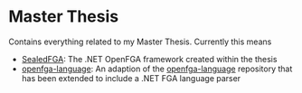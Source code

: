 # Master Thesis

Contains everything related to my Master Thesis. Currently this means

- [SealedFGA](./sealed_fga): The .NET OpenFGA framework created within the thesis
- [openfga-language](./openfga-language): An adaption of the [openfga-language](https://github.com/openfga/language) repository that has been extended to include a .NET FGA language parser


